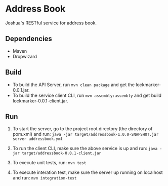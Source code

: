 Address Book
=============
Joshua's RESTful service for address book.

Dependencies
------------

* Maven
* Dropwizard

Build
-----

* To build the API Server, run ```mvn clean package``` and get the lockmarker-0.0.1.jar.
* To build the service client CLI, run ```mvn assembly:assembly``` and get build lockmarker-0.0.1-client.jar.

Run
---

1. To start the server, go to the project root directory (the directory of pom.xml) and run:
    ```java -jar target/addressbook-1.0.0-SNAPSHOT.jar server addressbook.yml```

2. To run the client CLI, make sure the above service is up and run:
    ```java -jar target/addressbook-0.0.1-client.jar```

3. To execute unit tests, run:
    ```mvn test```

4. To execute interation test, make sure the server up running on localhost and run:
    ```mvn integration-test``` 

